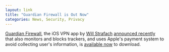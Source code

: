 ```yaml
---
layout: link
title: "Guardian Firewall is Out Now"
categories: News, Security, Privacy
---
```


[Guardian Firewall](https://guardianapp.com/), the iOS VPN app by [Will Strafach](https://twitter.com/chronic) [announced recently](https://blog.robenkleene.com/2019/06/24/guardian-firewall-for-ios/) that also monitors and blocks trackers, and uses Apple's payment system to avoid collecting user's information, is [available now](https://twitter.com/guardianiosapp/status/1157471502796611586) to download.

